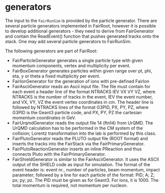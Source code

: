 generators
========

The input to the `FairRunSim` is provided by the particle generator. 
There are several particle generators implemented in FairRoot, however it is possible to develop additional generators - 
they need to derive from FairGenerator and contain the ReadEvent() function that pushes generated tracks onto the stack. 
One may add several particle generators to FairRunSim. 

The following generators are part of FairRoot:

* FairParticleGenerator generates a single particle type with given momentum components, vertex and multiplicity per event.
* FairBoxGenerator generates particles within given range over pt, phi, eta, y or theta a fixed multiplicity per event.
* FairIonGenerator for the generation of ions with pre-defined FairIon
* FairAsciiGenerator reads an Ascii input file. The file must contain for each event a header line of the format  NTRACKS  IEV  VX VY VZ, where NTRACKS is the number of tracks in the event, IEV the event number, and VX, VY, VZ the event vertex coordinates in cm. The header line is followed by NTRACKS lines of the format G3PID, PX, PY, PZ, where G3PID is the Geant3 particle code, and PX, PY, PZ the cartesian momentum coordinates in GeV.
* FairUrqmdGenerator reads the output file 14 (ftn14) from UrQMD. The UrQMD calculation has to be performed in the CM system of the collision; Lorentz transformation into the lab is performed by this class.
* FairPlutoGenerator reads the PLUTO output file (ROOT format) and inserts the tracks into the FairStack via the FairPrimaryGenerator.
* FairPlutoReactionGenerator inserts an inline PReaction and thus connects Pluto with the FairPrimaryGenerator.
* FairShieldGenerator is similar to the FairAsciiGenerator. It uses the ASCII output of the SHIELD code as input for simulation. The format of the event header is: event nr., number of particles, beam momentum, impact parameter; followed by a line for each particle of the format: PID; A; Z; px; py; pz. The PID must be given as for Geant3. For ions, it is 1000. The total momentum is required, not momentum per nucleon.


